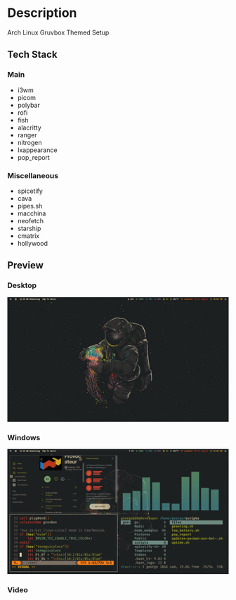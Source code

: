 # Description
Arch Linux Gruvbox Themed Setup

## Tech Stack
### Main
- i3wm
- picom
- polybar
- rofi
- fish
- alacritty
- ranger
- nitrogen
- lxappearance
- pop_report

### Miscellaneous
- spicetify
- cava
- pipes.sh
- macchina
- neofetch
- starship
- cmatrix
- hollywood

## Preview
### Desktop
![Alt text](./preview/Screenshot_2022-08-26-26_1920x1080.png?raw=true "Screenshot 1")
### Windows
![Alt text](./preview/Screenshot_2022-08-26-15_1920x1080.png?raw=true "Screenshot 2")
### Video
